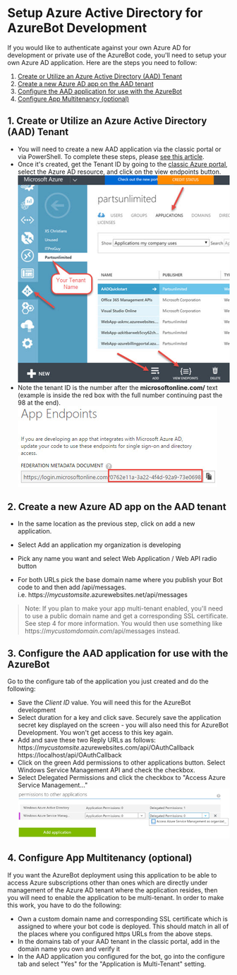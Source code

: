 # Setup Azure Active Directory for AzureBot Development

If you would like to authenticate against your own Azure AD for development or private use of the AzureBot code, you'll need to setup your own Azure AD application.  Here are the steps you need to follow:
<br>
1. [Create or Utilize an Azure Active Directory (AAD) Tenant](#tenant)<br>
2. [Create a new Azure AD app on the AAD tenant](#app)<br>
3. [Configure the AAD application for use with the AzureBot](#configureapp)<br>
4. [Configure App Multitenancy (optional)](#configuremulti)<br>

<a name="tenant"></a>
## 1. Create or Utilize an Azure Active Directory (AAD) Tenant
* You will need to create a new AAD application via the classic portal or via PowerShell.  To complete these steps, please [see this article](https://azure.microsoft.com/en-us/documentation/articles/active-directory-howto-tenant/).
* Once it's created, get the Tenant ID by going to the [classic Azure portal](http://manage.windowsazure.com), select the Azure AD resource, and click on the view endpoints button.
<br>![AzureAD-NewApplication](media/AzureAD-NewApp.jpg)
* Note the tenant ID is the number after the **microsoftonline.com/** text (example is inside the red box with the full number continuing past the 98 at the end).
<br> ![AzureAD-GetTenantID.jpg](media/AzureAD-GetTenantID.jpg)

<a name="app"></a>
## 2. Create a new Azure AD app on the AAD tenant

 * In the same location as the previous step, click on add a new application. <br>
 
 * Select Add an application my organization is developing
 * Pick any name you want and select Web Application / Web API radio button
 * For both URLs pick the base domain name where you publish your Bot code to and then add /api/messages. <br>i.e. https://_mycustomsite_.azurewebsites.net/api/messages

> Note: If you plan to make your app multi-tenant enabled, you'll need to use a public domain name and get a corresponding SSL certificate.  See step 4 for more information.  You would then use something like https://_mycustomdomain.com_/api/messages instead.

<a name="configureapp"></a>
## 3. Configure the AAD application for use with the AzureBot
Go to the configure tab of the application you just created and do the following:

 * Save the *Client ID* value. You will need this for the AzureBot development
 * Select duration for a key and click save.  Securely save the application secret key displayed on the screen - you will also need this for AzureBot Development.  You won't get access to this key again.
 * Add and save these two Reply URLs as follows: <br>https://_mycustomsite_.azurewebsites.com/api/OAuthCallback
 <br>https://localhost/api/OAuthCallback
 * Click on the green Add permissions to other applications button.  Select Windows Service Management API and check the checkbox.
 * Select Delegated Permissions and click the checkbox to "Access Azure Service Management..."
 <br> ![AzureAD-Permissions](media/AzureAD-Permissions.jpg)

<a name="configuremulti"></a>
## 4. Configure App Multitenancy (optional)
 If you want the AzureBot deployment using this application to be able to access Azure subscriptions other than ones which are directly under management of the Azure AD tenant where the application resides, then you will need to enable the application to be multi-tenant.  In order to make this work, you have to do the following:
 
* Own a custom domain name and corresponding SSL certificate which is assigned to where your bot code is deployed.  This should match in all of the places where you configured https URLs from the above steps.
* In the domains tab of your AAD tenant in the classic portal, add in the domain name you own and verify it
* In the AAD application you configured for the bot, go into the configure tab and select "Yes" for the "Application is Multi-Tenant" setting.
